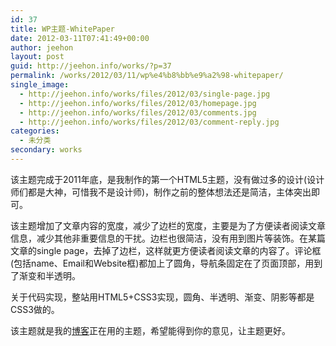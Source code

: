 ```yaml
---
id: 37
title: WP主题-WhitePaper
date: 2012-03-11T07:41:49+00:00
author: jeehon
layout: post
guid: http://jeehon.info/works/?p=37
permalink: /works/2012/03/11/wp%e4%b8%bb%e9%a2%98-whitepaper/
single_image:
  - http://jeehon.info/works/files/2012/03/single-page.jpg
  - http://jeehon.info/works/files/2012/03/homepage.jpg
  - http://jeehon.info/works/files/2012/03/comments.jpg
  - http://jeehon.info/works/files/2012/03/comment-reply.jpg
categories:
  - 未分类
secondary: works
---
```

该主题完成于2011年底，是我制作的第一个HTML5主题，没有做过多的设计(设计师们都是大神，可惜我不是设计师)，制作之前的整体想法还是简洁，主体突出即可。

该主题增加了文章内容的宽度，减少了边栏的宽度，主要是为了方便读者阅读文章信息，减少其他非重要信息的干扰。边栏也很简洁，没有用到图片等装饰。在某篇文章的single page，去掉了边栏，这样就更方便读者阅读文章的内容了。评论框(包括name、Email和Website框)都加上了圆角，导航条固定在了页面顶部，用到了渐变和半透明。

关于代码实现，整站用HTML5+CSS3实现，圆角、半透明、渐变、阴影等都是CSS3做的。

该主题就是我的[博客](http://jeehon.info/log)正在用的主题，希望能得到你的意见，让主题更好。